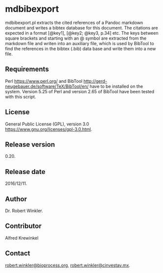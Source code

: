 # mdbibexport
mdbibexport.pl extracts the cited references of a Pandoc markdown document and writes a bibtex database for this document. The citations are expected in a format [@key1], [@key2; @key3, p.34] etc. The keys between square brackets and starting with an @ symbol are extracted from the markdown file and writen into an auxiliary file, which is used by BibTool to find the references in the bibtex (.bib) data base and write them into a new file.
## Requirements
Perl <https://www.perl.org/> and BibTool <http://gerd-neugebauer.de/software/TeX/BibTool/en/> have to be installed on the system. Version 5.25 of Perl and version 2.65 of BibTool have been tested with this script.
## License
General Public License (GPL), version 3.0 <https://www.gnu.org/licenses/gpl-3.0.html>.
## Release version
0.20.
## Release date
2016/12/11.
## Author
Dr. Robert Winkler.
## Contributor
Alfred Krewinkel
## Contact
robert.winkler@bioprocess.org, robert.winkler@cinvestav.mx.
